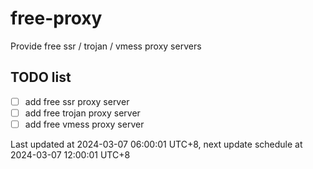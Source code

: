 
# free-proxy
Provide free ssr / trojan / vmess proxy servers


## TODO list
- [ ] add free ssr proxy server
- [ ] add free trojan proxy server
- [ ] add free vmess proxy server

Last updated at 2024-03-07 06:00:01 UTC+8, next update schedule at 2024-03-07 12:00:01 UTC+8

